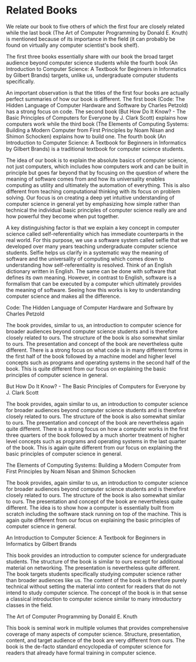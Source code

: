 # Related Books

We relate our book to five others of which the first four are closely related while the last book (The Art of Computer Programming by Donald E. Knuth) is mentioned because of its importance in the field (it can probably be found on virtually any computer scientist's book shelf).

The first three books essentially share with our book the broad target audience beyond computer science students while the fourth book (An Introduction to Computer Science: A Textbook for Beginners in Informatics by Gilbert Brands) targets, unlike us, undergraduate computer students specifically.

An important observation is that the titles of the first four books are actually perfect summaries of how our book is different. The first book (Code: The Hidden Language of Computer Hardware and Software by Charles Petzold) has a strong focus on code. The second book (But How Do It Know? - The Basic Principles of Computers for Everyone by J. Clark Scott) explains how computers work while the third book (The Elements of Computing Systems: Building a Modern Computer from First Principles by Noam Nisan and Shimon Schocken) explains how to build one. The fourth book (An Introduction to Computer Science: A Textbook for Beginners in Informatics by Gilbert Brands) is a traditional textbook for computer science students.

The idea of our book is to explain the absolute basics of computer science, not just computers, which includes how computers work and can be built in principle but goes far beyond that by focusing on the question of where the meaning of software comes from and how its universality enables computing as utility and ultimately the automation of everything. This is also different from teaching computational thinking with its focus on problem solving. Our focus is on creating a deep yet intuitive understanding of computer science in general yet by emphasizing how simple rather than technical the individual basic principles of computer science really are and how powerful they become when put together.

A key distinguishing factor is that we explain a key concept in computer science called self-referentiality which has immediate counterparts in the real world. For this purpose, we use a software system called selfie that we developed over many years teaching undergraduate computer science students. Selfie helps us clarify in a systematic way the meaning of software and the universality of computing which comes down to understanding how self-referentiality is resolved. Think of an English dictionary written in English. The same can be done with software that defines its own meaning. However, in contrast to English, software is a formalism that can be executed by a computer which ultimately provides the meaning of software. Seeing how this works is key to understanding computer science and makes all the difference.

Code: The Hidden Language of Computer Hardware and Software by Charles Petzold

The book provides, similar to us, an introduction to computer science for broader audiences beyond computer science students and is therefore closely related to ours. The structure of the book is also somewhat similar to ours. The presentation and concept of the book are nevertheless quite different. There is a strong focus on what code is in many different forms in the first half of the book followed by a machine model and higher level concepts such as programs and operating systems in the second half of the book. This is quite different from our focus on explaining the basic principles of computer science in general.

But How Do It Know? - The Basic Principles of Computers for Everyone by J. Clark Scott

The book provides, again similar to us, an introduction to computer science for broader audiences beyond computer science students and is therefore closely related to ours. The structure of the book is also somewhat similar to ours. The presentation and concept of the book are nevertheless again quite different. There is a strong focus on how a computer works in the first three quarters of the book followed by a much shorter treatment of higher level concepts such as programs and operating systems in the last quarter of the book. This is again quite different from our focus on explaining the basic principles of computer science in general.

The Elements of Computing Systems: Building a Modern Computer from First Principles by Noam Nisan and Shimon Schocken

The book provides, again similar to us, an introduction to computer science for broader audiences beyond computer science students and is therefore closely related to ours. The structure of the book is also somewhat similar to ours. The presentation and concept of the book are nevertheless quite different. The idea is to show how a computer is essentially built from scratch including the software stack running on top of the machine. This is again quite different from our focus on explaining the basic principles of computer science in general.

An Introduction to Computer Science: A Textbook for Beginners in Informatics by Gilbert Brands

This book provides an introduction to computer science for undergraduate students. The structure of the book is similar to ours except for additional material on networking. The presentation is nevertheless quite different. The book targets students specifically studying computer science rather than broader audiences like us. The content of the book is therefore purely technical without setting the material into context for readers that do not intend to study computer science. The concept of the book is in that sense a classical introduction to computer science similar to many introductory classes in the field.

The Art of Computer Programming by Donald E. Knuth

This book is seminal work in multiple volumes that provides comprehensive coverage of many aspects of computer science. Structure, presentation, content, and target audience of the book are very different from ours. The book is the de-facto standard encyclopedia of computer science for readers that already have formal training in computer science.